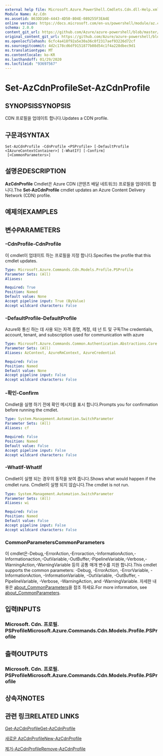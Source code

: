 ```yaml
---
external help file: Microsoft.Azure.PowerShell.Cmdlets.Cdn.dll-Help.xml
Module Name: Az.Cdn
ms.assetid: 863DD160-4443-4D50-804E-089255F3EA4E
online version: https://docs.microsoft.com/en-us/powershell/module/az.cdn/set-azcdnprofile
schema: 2.0.0
content_git_url: https://github.com/Azure/azure-powershell/blob/master/src/Cdn/Cdn/help/Set-AzCdnProfile.md
original_content_git_url: https://github.com/Azure/azure-powershell/blob/master/src/Cdn/Cdn/help/Set-AzCdnProfile.md
ms.openlocfilehash: 6cfc4a418f92a5e30a36c0f2317aef93226d72cf
ms.sourcegitcommit: 4d2c178cd6df9151877b08d54c1f4a228dbec9d1
ms.translationtype: MT
ms.contentlocale: ko-KR
ms.lasthandoff: 01/29/2020
ms.locfileid: "93697567"
---
```

# <span data-ttu-id="e3067-101">Set-AzCdnProfile</span><span class="sxs-lookup"><span data-stu-id="e3067-101">Set-AzCdnProfile</span></span>

## <span data-ttu-id="e3067-102">SYNOPSIS</span><span class="sxs-lookup"><span data-stu-id="e3067-102">SYNOPSIS</span></span>
<span data-ttu-id="e3067-103">CDN 프로필을 업데이트 합니다.</span><span class="sxs-lookup"><span data-stu-id="e3067-103">Updates a CDN profile.</span></span>

## <span data-ttu-id="e3067-104">구문과</span><span class="sxs-lookup"><span data-stu-id="e3067-104">SYNTAX</span></span>

```
Set-AzCdnProfile -CdnProfile <PSProfile> [-DefaultProfile <IAzureContextContainer>] [-WhatIf] [-Confirm]
 [<CommonParameters>]
```

## <span data-ttu-id="e3067-105">설명은</span><span class="sxs-lookup"><span data-stu-id="e3067-105">DESCRIPTION</span></span>
<span data-ttu-id="e3067-106">**AzCdnProfile** Cmdlet은 Azure CDN (콘텐츠 배달 네트워크) 프로필을 업데이트 합니다.</span><span class="sxs-lookup"><span data-stu-id="e3067-106">The **Set-AzCdnProfile** cmdlet updates an Azure Content Delivery Network (CDN) profile.</span></span>

## <span data-ttu-id="e3067-107">예제의</span><span class="sxs-lookup"><span data-stu-id="e3067-107">EXAMPLES</span></span>

## <span data-ttu-id="e3067-108">변수</span><span class="sxs-lookup"><span data-stu-id="e3067-108">PARAMETERS</span></span>

### <span data-ttu-id="e3067-109">-CdnProfile</span><span class="sxs-lookup"><span data-stu-id="e3067-109">-CdnProfile</span></span>
<span data-ttu-id="e3067-110">이 cmdlet이 업데이트 하는 프로필을 지정 합니다.</span><span class="sxs-lookup"><span data-stu-id="e3067-110">Specifies the profile that this cmdlet updates.</span></span>

```yaml
Type: Microsoft.Azure.Commands.Cdn.Models.Profile.PSProfile
Parameter Sets: (All)
Aliases:

Required: True
Position: Named
Default value: None
Accept pipeline input: True (ByValue)
Accept wildcard characters: False
```

### <span data-ttu-id="e3067-111">-DefaultProfile</span><span class="sxs-lookup"><span data-stu-id="e3067-111">-DefaultProfile</span></span>
<span data-ttu-id="e3067-112">Azure와 통신 하는 데 사용 되는 자격 증명, 계정, 테 넌 트 및 구독</span><span class="sxs-lookup"><span data-stu-id="e3067-112">The credentials, account, tenant, and subscription used for communication with azure</span></span>

```yaml
Type: Microsoft.Azure.Commands.Common.Authentication.Abstractions.Core.IAzureContextContainer
Parameter Sets: (All)
Aliases: AzContext, AzureRmContext, AzureCredential

Required: False
Position: Named
Default value: None
Accept pipeline input: False
Accept wildcard characters: False
```

### <span data-ttu-id="e3067-113">-확인</span><span class="sxs-lookup"><span data-stu-id="e3067-113">-Confirm</span></span>
<span data-ttu-id="e3067-114">Cmdlet을 실행 하기 전에 확인 메시지를 표시 합니다.</span><span class="sxs-lookup"><span data-stu-id="e3067-114">Prompts you for confirmation before running the cmdlet.</span></span>

```yaml
Type: System.Management.Automation.SwitchParameter
Parameter Sets: (All)
Aliases: cf

Required: False
Position: Named
Default value: False
Accept pipeline input: False
Accept wildcard characters: False
```

### <span data-ttu-id="e3067-115">-WhatIf</span><span class="sxs-lookup"><span data-stu-id="e3067-115">-WhatIf</span></span>
<span data-ttu-id="e3067-116">Cmdlet이 실행 되는 경우의 동작을 보여 줍니다.</span><span class="sxs-lookup"><span data-stu-id="e3067-116">Shows what would happen if the cmdlet runs.</span></span>
<span data-ttu-id="e3067-117">Cmdlet이 실행 되지 않습니다.</span><span class="sxs-lookup"><span data-stu-id="e3067-117">The cmdlet is not run.</span></span>

```yaml
Type: System.Management.Automation.SwitchParameter
Parameter Sets: (All)
Aliases: wi

Required: False
Position: Named
Default value: False
Accept pipeline input: False
Accept wildcard characters: False
```

### <span data-ttu-id="e3067-118">CommonParameters</span><span class="sxs-lookup"><span data-stu-id="e3067-118">CommonParameters</span></span>
<span data-ttu-id="e3067-119">이 cmdlet은-Debug,-ErrorAction,-Erroraction,-InformationAction,-Informationaction,-OutVariable,-OutBuffer,-PipelineVariable,-Verbose,-WarningAction,-WarningVariable 등의 공통 매개 변수를 지원 합니다.</span><span class="sxs-lookup"><span data-stu-id="e3067-119">This cmdlet supports the common parameters: -Debug, -ErrorAction, -ErrorVariable, -InformationAction, -InformationVariable, -OutVariable, -OutBuffer, -PipelineVariable, -Verbose, -WarningAction, and -WarningVariable.</span></span> <span data-ttu-id="e3067-120">자세한 내용은 [about_CommonParameters](https://go.microsoft.com/fwlink/?LinkID=113216)을 참조 하세요.</span><span class="sxs-lookup"><span data-stu-id="e3067-120">For more information, see [about_CommonParameters](https://go.microsoft.com/fwlink/?LinkID=113216).</span></span>

## <span data-ttu-id="e3067-121">입력</span><span class="sxs-lookup"><span data-stu-id="e3067-121">INPUTS</span></span>

### <span data-ttu-id="e3067-122">Microsoft. Cdn. 프로필. PSProfile</span><span class="sxs-lookup"><span data-stu-id="e3067-122">Microsoft.Azure.Commands.Cdn.Models.Profile.PSProfile</span></span>

## <span data-ttu-id="e3067-123">출력</span><span class="sxs-lookup"><span data-stu-id="e3067-123">OUTPUTS</span></span>

### <span data-ttu-id="e3067-124">Microsoft. Cdn. 프로필. PSProfile</span><span class="sxs-lookup"><span data-stu-id="e3067-124">Microsoft.Azure.Commands.Cdn.Models.Profile.PSProfile</span></span>

## <span data-ttu-id="e3067-125">상속자</span><span class="sxs-lookup"><span data-stu-id="e3067-125">NOTES</span></span>

## <span data-ttu-id="e3067-126">관련 링크</span><span class="sxs-lookup"><span data-stu-id="e3067-126">RELATED LINKS</span></span>

[<span data-ttu-id="e3067-127">Get-AzCdnProfile</span><span class="sxs-lookup"><span data-stu-id="e3067-127">Get-AzCdnProfile</span></span>](./Get-AzCdnProfile.md)

[<span data-ttu-id="e3067-128">새로운 AzCdnProfile</span><span class="sxs-lookup"><span data-stu-id="e3067-128">New-AzCdnProfile</span></span>](./New-AzCdnProfile.md)

[<span data-ttu-id="e3067-129">제거-AzCdnProfile</span><span class="sxs-lookup"><span data-stu-id="e3067-129">Remove-AzCdnProfile</span></span>](./Remove-AzCdnProfile.md)


